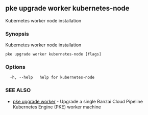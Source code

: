 ## pke upgrade worker kubernetes-node

Kubernetes worker node installation

### Synopsis

Kubernetes worker node installation

```
pke upgrade worker kubernetes-node [flags]
```

### Options

```
  -h, --help   help for kubernetes-node
```

### SEE ALSO

* [pke upgrade worker](pke_upgrade_worker.md)	 - Upgrade a single Banzai Cloud Pipeline Kubernetes Engine (PKE) worker machine

